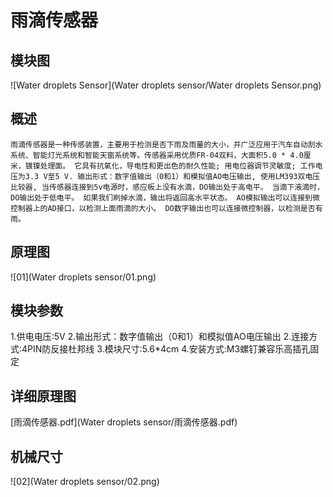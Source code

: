 # 雨滴传感器 

## 模块图

![Water droplets Sensor](Water droplets sensor/Water droplets Sensor.png)

## 概述

	雨滴传感器是一种传感装置，主要用于检测是否下雨及雨量的大小，并广泛应用于汽车自动刮水系统、智能灯光系统和智能天窗系统等。传感器采用优质FR-04双料，大面积5.0 * 4.0厘米，镀镍处理面。 它具有抗氧化，导电性和更出色的耐久性能; 用电位器调节灵敏度; 工作电压为3.3 V至5 V. 输出形式：数字值输出（0和1）和模拟值AO电压输出, 使用LM393双电压比较器, 当传感器连接到5v电源时，感应板上没有水滴，DO输出处于高电平。 当滴下液滴时，DO输出处于低电平。 如果我们刷掉水滴，输出将返回高水平状态。 AO模拟输出可以连接到微控制器上的AD接口，以检测上面雨滴的大小。 DO数字输出也可以连接微控制器，以检测是否有雨。

## 原理图

![01](Water droplets sensor/01.png)

## 模块参数

1.供电电压:5V
2.输出形式：数字值输出（0和1）和模拟值AO电压输出
2.连接方式:4PIN防反接杜邦线
3.模块尺寸:5.6*4cm
4.安装方式:M3螺钉兼容乐高插孔固定

## 详细原理图

 [雨滴传感器.pdf](Water droplets sensor/雨滴传感器.pdf) 

## 机械尺寸



![02](Water droplets sensor/02.png)